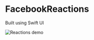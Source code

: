 # FacebookReactions

Built using Swift UI

<img src='https://recordit.co/gJ8dU3l33C.gif' title='Reactions demo' width='' alt='Reactions demo' />

